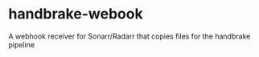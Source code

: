 # handbrake-webook
A webhook receiver for Sonarr/Radarr that copies files for the handbrake pipeline

